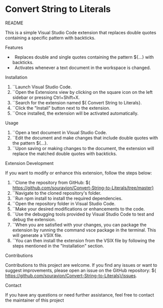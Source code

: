 # Convert String to Literals

README

This is a simple Visual Studio Code extension that replaces double quotes containing a specific pattern with backticks.

Features

- `	`Replaces double and single quotes containing the pattern ${...} with backticks.
- `	`Activates whenever a text document in the workspace is changed.

Installation

1. ``Launch Visual Studio Code.
1. ``Open the Extensions view by clicking on the square icon on the left sidebar or pressing Ctrl+Shift+X.
1. ``Search for the extension named ${ Convert String to Literals}.
1. ``Click the "Install" button next to the extension.
1. ``Once installed, the extension will be activated automatically.

Usage

1. ``Open a text document in Visual Studio Code.
1. ``Edit the document and make changes that include double quotes with the pattern ${...}.
1. ``Upon saving or making changes to the document, the extension will replace the matched double quotes with backticks.

Extension Development

If you want to modify or enhance this extension, follow the steps below:

1. ``Clone the repository from GitHub: ${ https://github.com/souravion/Convert-String-to-Literals/tree/master}
1. ``Navigate to the cloned repository's folder.
1. ``Run npm install to install the required dependencies.
1. ``Open the repository folder in Visual Studio Code.
1. ``Make your desired modifications or enhancements to the code.
1. ``Use the debugging tools provided by Visual Studio Code to test and debug the extension.
1. ``When you are satisfied with your changes, you can package the extension by running the command vsce package in the terminal. This will generate a VSIX file.
1. ``You can then install the extension from the VSIX file by following the steps mentioned in the "Installation" section.

Contributions

Contributions to this project are welcome. If you find any issues or want to suggest improvements, please open an issue on the GitHub repository: ${ https://github.com/souravion/Convert-String-to-Literals}/issues.

Contact

If you have any questions or need further assistance, feel free to contact the maintainer of this project

